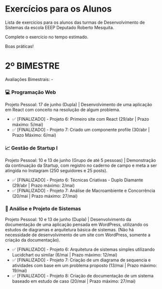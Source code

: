 # Exercícios para os Alunos
Lista de exercícios para os alunos das turmas de Desenvolvimento de Sistemas da escola EEEP Deputado Roberto Mesquita.

Complete o exercício no tempo estimado.

Boas práticas!

# 2º BIMESTRE
Avaliações Bimestrais: -
### 💻 Programação Web 
Projeto Pessoal: 17 de junho (Dupla) | Desenvolvimento de uma aplicação em React com conceito na resolução de algum problema.
- ✅ [FINALIZADO] - Projeto 6: Primeiro site com React (29/abr | Prazo máximo: 5/mai)
- ✅ [FINALIZADO] - Projeto 7: Criado um componente profile (30/abr | Prazo Máximo: 6/mai)

### 📈 Gestão de Startup I
Projeto Pessoal: 10 e 13 de junho (Grupo de até 5 pessoas) | Demonstração da continuação da Startup, com registro no caderno de campo e meta a ser atingida no Instagram (250 seguidores e 25 posts).
- ✅ [FINALIZADO] - Projeto 6: Técnicas Criativas - Duplo Diamante (29/abr | Prazo máximo: 2/mai)
- ✅ [FINALIZADO] - Projeto 7: Análise de Macroambiente e Concorrência (20/mai | Prazo máximo: 27/mai)

### 📝 Análise e Projeto de Sistemas
Projeto Pessoal: 10 e 13 de junho (Dupla) | Desenvolvimento da documentação de uma aplicação pensada em WordPress, utilizando os estudos de diagramas e arquitetura básica de sistemas. (Não há necessidade de desenvolvimento de um site com WordPress, somente a criação da documentação).
- ✅ [FINALIZADO] - Projeto 6: Arquitetura de sistemas simples utilizando Lucidchart ou similar (6/mai | Prazo máximo: 12/mai)
- ✅ [FINALIZADO] - Projeto 7: Criação de um diagrama de sequencia e atividades com base em um problema proposto (13/mai | Prazo máximo: 19/mai)
- ✅ [FINALIZADO] - Projeto 8: Criação de documentação de um sistema baseado em estudo de caso (20/mai | Prazo máximo: 27/mai)

